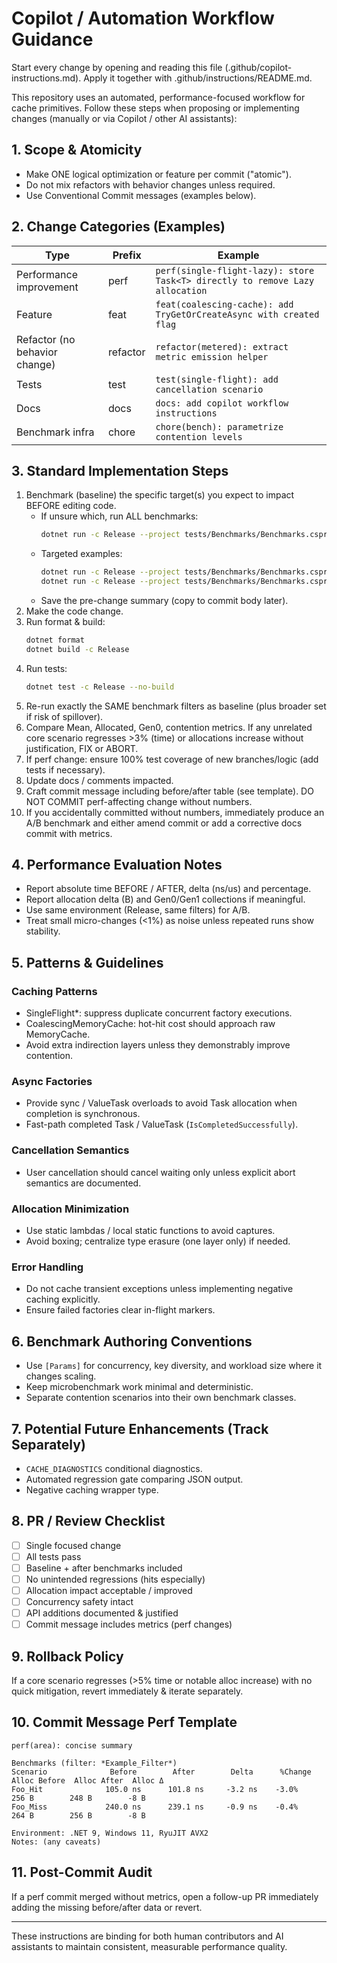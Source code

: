 # Copilot / Automation Workflow Guidance

Start every change by opening and reading this file (.github/copilot-instructions.md). Apply it together with .github/instructions/README.md.

This repository uses an automated, performance-focused workflow for cache primitives. Follow these steps when proposing or implementing changes (manually or via Copilot / other AI assistants):

## 1. Scope & Atomicity
- Make ONE logical optimization or feature per commit ("atomic").
- Do not mix refactors with behavior changes unless required.
- Use Conventional Commit messages (examples below).

## 2. Change Categories (Examples)
| Type | Prefix | Example |
|------|--------|---------|
| Performance improvement | perf | `perf(single-flight-lazy): store Task<T> directly to remove Lazy allocation` |
| Feature | feat | `feat(coalescing-cache): add TryGetOrCreateAsync with created flag` |
| Refactor (no behavior change) | refactor | `refactor(metered): extract metric emission helper` |
| Tests | test | `test(single-flight): add cancellation scenario` |
| Docs | docs | `docs: add copilot workflow instructions` |
| Benchmark infra | chore | `chore(bench): parametrize contention levels` |

## 3. Standard Implementation Steps
1. Benchmark (baseline) the specific target(s) you expect to impact BEFORE editing code.
   - If unsure which, run ALL benchmarks:
     ```bash
     dotnet run -c Release --project tests/Benchmarks/Benchmarks.csproj --filter *
     ```
   - Targeted examples:
     ```bash
     dotnet run -c Release --project tests/Benchmarks/Benchmarks.csproj --filter *SingleFlightLazy*
     dotnet run -c Release --project tests/Benchmarks/Benchmarks.csproj --filter *Coalescing_Contention*
     ```
   - Save the pre-change summary (copy to commit body later).
2. Make the code change.
3. Run format & build:
   ```bash
   dotnet format
   dotnet build -c Release
   ```
4. Run tests:
   ```bash
   dotnet test -c Release --no-build
   ```
5. Re-run exactly the SAME benchmark filters as baseline (plus broader set if risk of spillover).
6. Compare Mean, Allocated, Gen0, contention metrics. If any unrelated core scenario regresses >3% (time) or allocations increase without justification, FIX or ABORT.
7. If perf change: ensure 100% test coverage of new branches/logic (add tests if necessary).
8. Update docs / comments impacted.
9. Craft commit message including before/after table (see template). DO NOT COMMIT perf-affecting change without numbers.
10. If you accidentally committed without numbers, immediately produce an A/B benchmark and either amend commit or add a corrective docs commit with metrics.

## 4. Performance Evaluation Notes
- Report absolute time BEFORE / AFTER, delta (ns/us) and percentage.
- Report allocation delta (B) and Gen0/Gen1 collections if meaningful.
- Use same environment (Release, same filters) for A/B.
- Treat small micro-changes (<1%) as noise unless repeated runs show stability.

## 5. Patterns & Guidelines
### Caching Patterns
- SingleFlight*: suppress duplicate concurrent factory executions.
- CoalescingMemoryCache: hot-hit cost should approach raw MemoryCache.
- Avoid extra indirection layers unless they demonstrably improve contention.

### Async Factories
- Provide sync / ValueTask overloads to avoid Task allocation when completion is synchronous.
- Fast-path completed Task / ValueTask (`IsCompletedSuccessfully`).

### Cancellation Semantics
- User cancellation should cancel waiting only unless explicit abort semantics are documented.

### Allocation Minimization
- Use static lambdas / local static functions to avoid captures.
- Avoid boxing; centralize type erasure (one layer only) if needed.

### Error Handling
- Do not cache transient exceptions unless implementing negative caching explicitly.
- Ensure failed factories clear in-flight markers.

## 6. Benchmark Authoring Conventions
- Use `[Params]` for concurrency, key diversity, and workload size where it changes scaling.
- Keep microbenchmark work minimal and deterministic.
- Separate contention scenarios into their own benchmark classes.

## 7. Potential Future Enhancements (Track Separately)
- `CACHE_DIAGNOSTICS` conditional diagnostics.
- Automated regression gate comparing JSON output.
- Negative caching wrapper type.

## 8. PR / Review Checklist
- [ ] Single focused change
- [ ] All tests pass
- [ ] Baseline + after benchmarks included
- [ ] No unintended regressions (hits especially)
- [ ] Allocation impact acceptable / improved
- [ ] Concurrency safety intact
- [ ] API additions documented & justified
- [ ] Commit message includes metrics (perf changes)

## 9. Rollback Policy
If a core scenario regresses (>5% time or notable alloc increase) with no quick mitigation, revert immediately & iterate separately.

## 10. Commit Message Perf Template
```
perf(area): concise summary

Benchmarks (filter: *Example_Filter*)
Scenario              Before        After        Delta      %Change   Alloc Before  Alloc After  Alloc Δ
Foo_Hit              105.0 ns      101.8 ns     -3.2 ns    -3.0%      256 B        248 B        -8 B
Foo_Miss             240.0 ns      239.1 ns     -0.9 ns    -0.4%      264 B        256 B        -8 B

Environment: .NET 9, Windows 11, RyuJIT AVX2
Notes: (any caveats)
```

## 11. Post-Commit Audit
If a perf commit merged without metrics, open a follow-up PR immediately adding the missing before/after data or revert.

---
These instructions are binding for both human contributors and AI assistants to maintain consistent, measurable performance quality.
